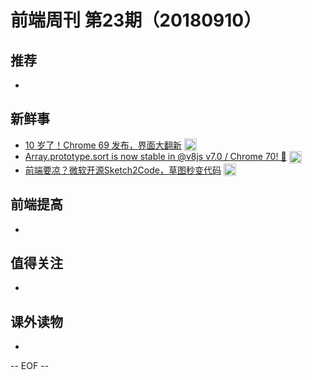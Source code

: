 # 前端周刊 第23期（20180910）

## 推荐

- 

## 新鲜事

- [10 岁了！Chrome 69 发布，界面大翻新](https://mp.weixin.qq.com/s/9qDAlbXPXLZhaAn6iYf5gQ?utm_source=mife&utm_medium=article&utm_campaign=mifeweekly&utm_term=news) <img valign="top" width="auto" height="20" src="./assets/news.svg" />
- [Array.prototype.sort is now stable in @v8js v7.0 / Chrome 70! 🎉](https://twitter.com/mathias/status/1036626116654637057?utm_source=mife&utm_medium=article&utm_campaign=mifeweekly&utm_term=news) <img valign="top" width="auto" height="20" src="./assets/news.svg" />
- [前端要凉？微软开源Sketch2Code，草图秒变代码](https://juejin.im/entry/5b90c6b85188255c9d55f213?utm_source=mife&utm_medium=article&utm_campaign=mifeweekly&utm_term=news) <img valign="top" width="auto" height="20" src="./assets/news.svg" />

## 前端提高

-

## 值得关注

-

## 课外读物

-

-- EOF --